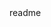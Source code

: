 <snippet>
  <content><![CDATA[
# ${1:War over time}
## Prerequisites
* Perl
* LWP Perl module
* PhantomJS
* Imagemagick
* ffmpeg
## Installation and usage
1. Clone the repository  : `git clone https://github.com/nazarimilad/war-over-time`
2. move to the repository: `cd war-over-time`
3. run the script		 : `perl fetch_and_render.pl`
4. convert the gif to a MP4 video:
  1. convert the gif to a serie of PNG files: `convert gifs/result.gif gifs/gif%05d.png`
  2. convert the serie of PNG files to a MP4 video: `ffmpeg -r 7 -i gifs/gif%05d.png -y -an video.mp4`
## Contributing
1. Fork it
2. Create your feature branch: `git checkout -b my-new-feature`
3. Commit your changes: `git commit -am 'Add some feature'`
4. Push to the branch: `git push origin my-new-feature`
5. Submit a pull request
## Note
I made an extra script named `datastructure.pl` in the repository, which produces an complex datastructure of multi polygon coordinate data of the different groups. It can be used to make geographical and statistical calculations. 
]]></content>
  <tabTrigger>readme</tabTrigger>
</snippet>